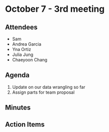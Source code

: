 # October 7 - 3rd meeting

## Attendees
- Sam
- Andrea Garcia
- Yna Ortiz
- Julia Jung
- Chaeyoon Chang

## Agenda
1) Update on our data wrangling so far
2) Assign parts for team proposal
   
## Minutes



 ## Action Items
